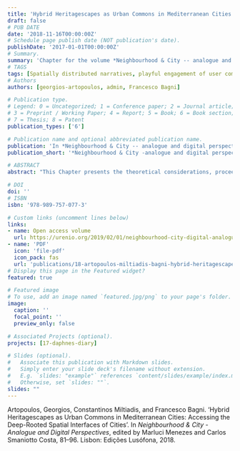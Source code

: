 ```yaml
---
title: 'Hybrid Heritagescapes as Urban Commons in Mediterranean Cities: Accessing the Deep-Rooted Spatial Interfaces of Cities'
draft: false
# PUB DATE
date: '2018-11-16T00:00:00Z' 
# Schedule page publish date (NOT publication's date).
publishDate: '2017-01-01T00:00:00Z'
# Summary. 
summary: 'Chapter for the volume *Neighbourhood & City -- analogue and digital perspectives*; 2018.'
# TAGS 
tags: [Spatially distributed narratives, playful engagement of user communities, interdisciplinary digital methodologies, accessible tourism, Mediterranean historic cities, heritage, Cyprus]
# Authors
authors: [georgios-artopoulos, admin, Francesco Bagni]

# Publication type.
# Legend: 0 = Uncategorized; 1 = Conference paper; 2 = Journal article;
# 3 = Preprint / Working Paper; 4 = Report; 5 = Book; 6 = Book section;
# 7 = Thesis; 8 = Patent
publication_types: ['6']

# Publication name and optional abbreviated publication name.
publication: 'In *Neighbourhood & City -- analogue and digital perspectives*, edited by  Menezes, Marluci and Costa, Carlos Smaniotto, 81-96.'
publication_short: '*Neighbourhood & City -analogue and digital perspectives*'

# ABSTRACT 
abstract: "This Chapter presents the theoretical considerations, proceedings and practical outcomes of the training school that took place in Nicosia in the context of the COST Action CyberParks. The Chapter introduces the history of Nicosia, the last divided capital of Europe, through the development of its Venetian fortifications. It presents new approaches to the use of ICT for facilitating the re-appropriation of the moat of Nicosia’s medieval fortifications from being used as parking space, and other fragmentary private uses, into a green belt that highlights the only shared heritage that unites the two sides of the divided city, that is, its Medieval Walls. It discusses about digital interfaces and interactive narratives, which contribute to the exploitation of heritage in Mediterranean cities for the reactivation of neglected urban green spaces through playful engagement, gamification, and storytelling. It argues that heritage can be used to influence positively the social cohesion of neighbourhoods as it can be promoted in such a way that, instead of provoking tensions and division, would offer spaces of inclusion, interesting everyday experiences and provide a sense of belonging to socially excluded communities. Two ICT-enabled proposals developed during the training school are presented: the first about the development of a digital platform for co-appropriation and co-management of the spaces into the moat by the inhabitants of the city in cooperation with the local authorities; and the second about the creation of spatially-distributed storytelling for the promotion of the history of the Medieval walls of the city by exploiting the software and communities of Geocaching. These actions will be contextualised by the preliminary results of a limited survey of users of the space under study, which informed the two proposals."

# DOI 
doi: ''
# ISBN
isbn: '978-989-757-077-3'

# Custom links (uncomment lines below)
links:
- name: Open access volume
  url: https://urenio.org/2019/02/01/neighbourhood-city-digital-analogue-perspectives/
- name: 'PDF'
  icon: 'file-pdf'
  icon_pack: fas
  url: 'publications/18-artopoulos-miltiadis-bagni-hybrid-heritagescapes.pdf'
# Display this page in the Featured widget?
featured: true

# Featured image
# To use, add an image named `featured.jpg/png` to your page's folder.
image:
  caption: ''
  focal_point: ''
  preview_only: false

# Associated Projects (optional).
projects: [17-daphnes-diary]

# Slides (optional).
#   Associate this publication with Markdown slides.
#   Simply enter your slide deck's filename without extension.
#   E.g. `slides: "example"` references `content/slides/example/index.md`.
#   Otherwise, set `slides: ""`.
slides: ""
---
```


Artopoulos, Georgios, Constantinos Miltiadis, and Francesco Bagni. ‘Hybrid Heritagescapes as Urban Commons in Mediterranean Cities: Accessing the Deep-Rooted Spatial Interfaces of Cities’. In _Neighbourhood & City -Analogue and Digital Perspectives_, edited by Marluci Menezes and Carlos Smaniotto Costa, 81–96. Lisbon: Edições Lusófona, 2018.
